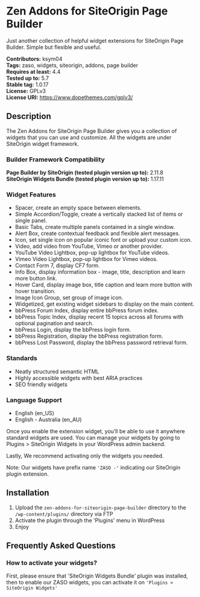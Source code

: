 # Zen Addons for SiteOrigin Page Builder

Just another collection of helpful widget extensions for SiteOrigin Page Builder. Simple but flexible and useful.

**Contributors:** ksym04  
**Tags:** zaso, widgets, siteorigin, addons, page builder  
**Requires at least:** 4.4  
**Tested up to:** 5.7  
**Stable tag:** 1.0.17  
**License:** GPLv3  
**License URI:** https://www.dopethemes.com/gplv3/

## Description

The Zen Addons for SiteOrigin Page Builder gives you a collection of widgets that you can use and customize. All the widgets are under SiteOrigin widget framework.

### Builder Framework Compatibility

**Page Builder by SiteOrigin (tested plugin version up to):** 2.11.8  
**SiteOrigin Widgets Bundle (tested plugin version up to):** 1.17.11

### Widget Features

-   Spacer, create an empty space between elements.
-   Simple Accordion/Toggle, create a vertically stacked list of items or single panel.
-   Basic Tabs, create multiple panels contained in a single window.
-   Alert Box, create contextual feedback and flexible alert messages.
-   Icon, set single icon on popular iconic font or upload your custom icon.
-   Video, add video from YouTube, Vimeo or another provider.
-   YouTube Video Lightbox, pop-up lightbox for YouTube videos.
-   Vimeo Video Lightbox, pop-up lightbox for Vimeo videos.
-   Contact Form 7, display CF7 form.
-   Info Box, display information box - image, title, description and learn more button link.
-   Hover Card, display image box, title caption and learn more button with hover transition.
-   Image Icon Group, set group of image icon.
-   Widgetized, get existing widget sidebars to display on the main content.
-   bbPress Forum Index, display entire bbPress forum index.
-   bbPress Topic Index, display recent 15 topics across all forums with optional pagination and search.
-   bbPress Login, display the bbPress login form.
-   bbPress Registration, display the bbPress registration form.
-   bbPress Lost Password, display the bbPress password retrieval form.

### Standards

-   Neatly structured semantic HTML
-   Highly accessible widgets with best ARIA practices
-   SEO friendly widgets

### Language Support

-   English (en_US)
-   English - Australia (en_AU)

Once you enable the extension widget, you’ll be able to use it anywhere standard widgets are used. You can manage your widgets by going to Plugins > SiteOrigin Widgets in your WordPress admin backend.

Lastly, We recommend activating only the widgets you needed.

Note: Our widgets have prefix name `'ZASO -'` indicating our SiteOrigin plugin extension.

## Installation

1. Upload the `zen-addons-for-siteorigin-page-builder` directory to the `/wp-content/plugins/` directory via FTP
2. Activate the plugin through the 'Plugins' menu in WordPress
3. Enjoy

## Frequently Asked Questions

### How to activate your widgets?

First, please ensure that 'SiteOrigin Widgets Bundle' plugin was installed, then to enable our ZASO widgets, you can activate it on `'Plugins > SiteOrigin Widgets'`
